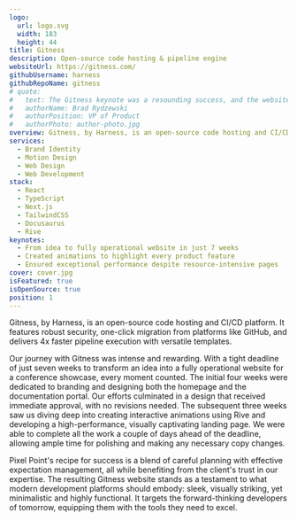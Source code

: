 ```yaml
---
logo:
  url: logo.svg
  width: 183
  height: 44
title: Gitness
description: Open-source code hosting & pipeline engine
websiteUrl: https://gitness.com/
githubUsername: harness
githubRepoName: gitness
# quote:
#   text: The Gitness keynote was a resounding success, and the website turned out to be absolutely incredible. Our CEO, along with the entire team, is thoroughly impressed with the quality of work delivered. Many thanks to the Pixel Point team for their enormous efforts! We look forward to further collaboration!
#   authorName: Brad Rydzewski
#   authorPosition: VP of Product
#   authorPhoto: author-photo.jpg
overview: Gitness, by Harness, is an open-source code hosting and CI/CD platform. It features robust security, one-click migration from platforms like GitHub, and delivers 4x faster pipeline execution with versatile templates.
services:
  - Brand Identity
  - Motion Design
  - Web Design
  - Web Development
stack:
  - React
  - TypeScript
  - Next.js
  - TailwindCSS
  - Docusaurus
  - Rive
keynotes:
  - From idea to fully operational website in just 7 weeks
  - Created animations to highlight every product feature
  - Ensured exceptional performance despite resource-intensive pages
cover: cover.jpg
isFeatured: true
isOpenSource: true
position: 1
---
```


Gitness, by Harness, is an open-source code hosting and CI/CD platform. It features robust security, one-click migration from platforms like GitHub, and delivers 4x faster pipeline execution with versatile templates.

Our journey with Gitness was intense and rewarding. With a tight deadline of just seven weeks to transform an idea into a fully operational website for a conference showcase, every moment counted. The initial four weeks were dedicated to branding and designing both the homepage and the documentation portal. Our efforts culminated in a design that received immediate approval, with no revisions needed. The subsequent three weeks saw us diving deep into creating interactive animations using Rive and developing a high-performance, visually captivating landing page. We were able to complete all the work a couple of days ahead of the deadline, allowing ample time for polishing and making any necessary copy changes.

Pixel Point's recipe for success is a blend of careful planning with effective expectation management, all while benefiting from the client's trust in our expertise. The resulting Gitness website stands as a testament to what modern development platforms should embody: sleek, visually striking, yet minimalistic and highly functional. It targets the forward-thinking developers of tomorrow, equipping them with the tools they need to excel.
